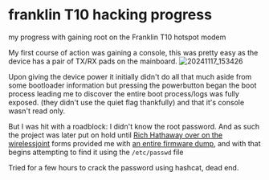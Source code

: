 # franklin T10 hacking progress
my progress with gaining root on the Franklin T10 hotspot modem

My first course of action was gaining a console, this was pretty easy as the device has a pair of TX/RX pads on the mainboard.
![20241117_153426](https://github.com/user-attachments/assets/c3fa280e-a0f4-4236-a063-065c39732ea7)

 
Upon giving the device power it initially didn't do all that much aside from some bootloader information but pressing the powerbutton began the boot process leading me to discover the entire boot process/logs was fully exposed. (they didn't use the quiet flag thankfully) and that it's console wasn't read only.

But I was hit with a roadblock: I didn't know the root password. And as such the project was later put on hold until [Rich Hathaway over on the wirelessjoint](https://wirelessjoint.com/viewtopic.php?t=4168) forms provided me with [an entire firmware dump](https://github.com/AverageJuliet/franklin-T10-hacking-progress/releases/tag/firmware), and with that begins attempting to find it using the `/etc/passwd` file

Tried for a few hours to crack the password using hashcat, dead end.



